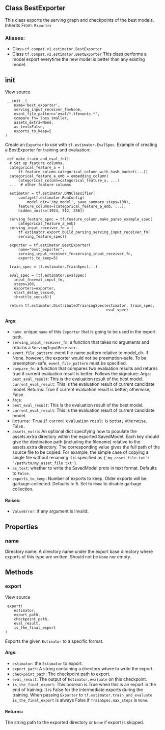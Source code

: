## Class BestExporter
This class exports the serving graph and checkpoints of the best models.
Inherits From: `Exporter`
### Aliases:
- Class `tf.compat.v1.estimator.BestExporter`
- Class `tf.compat.v2.estimator.BestExporter`
This class performs a model export everytime the new model is better than any existing model.
## __init__
View source

```
 __init__(
    name='best_exporter',
    serving_input_receiver_fn=None,
    event_file_pattern='eval/*.tfevents.*',
    compare_fn=_loss_smaller,
    assets_extra=None,
    as_text=False,
    exports_to_keep=5
)
```
Create an `Exporter` to use with `tf.estimator.EvalSpec`.
Example of creating a BestExporter for training and evaluation:

```
 def make_train_and_eval_fn():
  # Set up feature columns.
  categorical_feature_a = (
      tf.feature_column.categorical_column_with_hash_bucket(...))
  categorical_feature_a_emb = embedding_column(
      categorical_column=categorical_feature_a, ...)
  ...  # other feature columns

  estimator = tf.estimator.DNNClassifier(
      config=tf.estimator.RunConfig(
          model_dir='/my_model', save_summary_steps=100),
      feature_columns=[categorical_feature_a_emb, ...],
      hidden_units=[1024, 512, 256])

  serving_feature_spec = tf.feature_column.make_parse_example_spec(
      categorical_feature_a_emb)
  serving_input_receiver_fn = (
      tf.estimator.export.build_parsing_serving_input_receiver_fn(
      serving_feature_spec))

  exporter = tf.estimator.BestExporter(
      name="best_exporter",
      serving_input_receiver_fn=serving_input_receiver_fn,
      exports_to_keep=5)

  train_spec = tf.estimator.TrainSpec(...)

  eval_spec = [tf.estimator.EvalSpec(
    input_fn=eval_input_fn,
    steps=100,
    exporters=exporter,
    start_delay_secs=0,
    throttle_secs=5)]

  return tf.estimator.DistributedTrainingSpec(estimator, train_spec,
                                              eval_spec)
```
#### Args:
- `name`: unique `name` of this `Exporter` that is going to be used in the export path.
- `serving_input_receiver_fn`: a function that takes no arguments and returns a `ServingInputReceiver`.
- `event_file_pattern`: event file name pattern relative to model_dir. If None, however, the exporter would not be preemption-safe. To be preemption-safe, `event_file_pattern` must be specified.
- `compare_fn`: a function that compares two evaluation results and returns true if current evaluation result is better. Follows the signature:
Args:
`best_eval_result`: This is the evaluation result of the best model.
`current_eval_result`: This is the evaluation result of current candidate model.
Returns: True if current evaluation result is better; otherwise, False.
- ``A``r``g``s``:``
- `best_eval_result`: This is the evaluation result of the best model.
- `current_eval_result`: This is the evaluation result of current candidate model.
- ``R``e``t``u``r``n``s``:`` ``T``r``u``e`` ``i``f`` ``c``u``r``r``e``n``t`` ``e``v``a``l``u``a``t``i``o``n`` ``r``e``s``u``l``t`` ``i``s`` ``b``e``t``t``e``r``;`` ``o``t``h``e``r``w``i``s``e``,`` ``F``a``l``s``e``.``
- `assets_extra`: An optional dict specifying how to populate the assets.extra directory within the exported SavedModel. Each key should give the destination path (including the filename) relative to the assets.extra directory. The corresponding value gives the full path of the source file to be copied. For example, the simple case of copying a single file without renaming it is specified as `{'my_asset_file.txt': '/path/to/my_asset_file.txt'}`.
- `as_text`: whether to write the SavedModel proto in text format. Defaults to `False`.
- `exports_to_keep`: Number of exports to keep. Older exports will be garbage-collected. Defaults to 5. Set to `None` to disable garbage collection.
#### Raises:
- `ValueError`: if any argument is invalid.
## Properties
### name
Directory name.
A directory name under the export base directory where exports of this type are written. Should not be `None` nor empty.
## Methods
### export
View source

```
 export(
    estimator,
    export_path,
    checkpoint_path,
    eval_result,
    is_the_final_export
)
```
Exports the given `Estimator` to a specific format.
#### Args:
- `estimator`: the `Estimator` to export.
- `export_path`: A string containing a directory where to write the export.
- `checkpoint_path`: The checkpoint path to export.
- `eval_result`: The output of `Estimator.evaluate` on this checkpoint.
- `is_the_final_export`: This boolean is True when this is an export in the end of training. It is False for the intermediate exports during the training. When passing `Exporter` to `tf.estimator.train_and_evaluate` `is_the_final_export` is always False if `TrainSpec.max_steps` is `None`.
#### Returns:
The string path to the exported directory or `None` if export is skipped.
